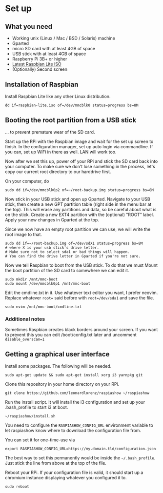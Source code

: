 # Set up

## What you need

- Working unix (Linux / Mac / BSD / Solaris) machine
- Gparted
- micro SD card with at least 4GB of space
- USB stick with at least 4GB of space
- Raspberry Pi 3B+ or higher
- [Latest Raspbian Lite ISO](https://www.raspberrypi.org/downloads/raspbian/)
- (Optionally) Second screen

## Installation of Raspbian

Install Raspbian Lite like any other Linux distribution.

```
dd if=raspbian-lite.iso of=/dev/mmcblk0 status=progress bs=8M
```

## Booting the root partition from a USB stick

... to prevent premature wear of the SD card.

Start up the RPi with the Raspbian image and wait for the set up screen to
finish. 
In the configuration manager, set up auto login via commandline.
If you can, set up WiFi in there as well. LAN will work too.
    
Now after we set this up, power off your RPi and stick the SD card back into
your computer. To make sure we don't lose something in the process, let's
copy our current root directory to our harddrive first.

On your computer, do
```
sudo dd if=/dev/mmcblk0p2 of=~/root-backup.img status=progress bs=8M
```

Now stick in your USB stick and open up Gparted. Navigate to your USB stick,
then create a new GPT partition table (right side in the menu bar at the top).
This will erase any partitions and data, so be careful about what is on the stick.
Create a new EXT4 partition with the (optional) "ROOT" label. Apply your
new changes in Gparted at the top.

Since we now have an empty root partition we can use, we will write the root image
to that.

```
sudo dd if=~/root-backup.img of=/dev/sdX1 status=progress bs=8M
# where X is your usb stick's drive letter.
# Make sure not to select sda1 or bad things will happen.
# You can find the drive letter in Gparted if you're not sure.
```

Now we tell Raspbian to boot from the USB stick. To do that we must
Mount the boot partition of the SD card to somewhere we can edit it.

```
sudo mkdir /mnt/mmc-boot
sudo mount /dev/mmcblk0p1 /mnt/mmc-boot
```

Edit the cmdline.txt in it. Use whatever text editor you want, I prefer neovim.
Replace whatever `root=` said before with `root=/dev/sda1` and save the file.

```
sudo nvim /mnt/mmc-boot/cmdline.txt
```

### Additional notes

Sometimes Raspbian creates black borders around your screen. If you want to prevent
this you can edit /boot/config.txt later and uncomment `disable_overscan=1`

## Getting a graphical user interface

Install some packages. The following will be needed.

```
sudo apt-get update && sudo apt-get install xorg i3 yarnpkg git
```

Clone this repository in your home directory on your RPi.

```
git clone https://github.com/leonardlorenz/raspiashow ~/raspiashow
```

Run the install script. It will install the i3 configuration and set up your
.bash_profile to start i3 at boot.

```
~/raspiashow/install.sh
```

You need to configure the `RASPIASHOW_CONFIG_URL` environment variable to let raspiashow
know where to download the configuration file from.

You can set it for one-time-use via

```
export RASPIASHOW_CONFIG_URL=https://my.domain.tld/configuration.json
```

The best way to set this permanently would be inside the `~/.bash_profile`.
Just stick the line from above at the top of the file.

Reboot your RPi. If your configuration file is valid, it should start up
a chromium instance displaying whatever you configured it to.

```
sudo reboot
```
